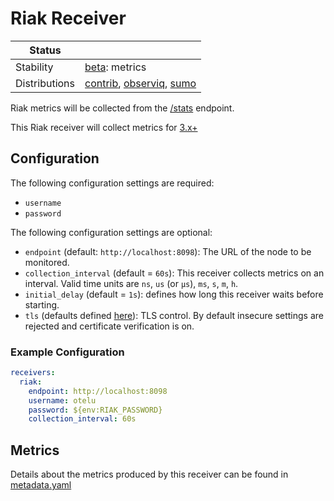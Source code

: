 # Riak Receiver

<!-- status autogenerated section -->
| Status        |           |
| ------------- |-----------|
| Stability     | [beta]: metrics   |
| Distributions | [contrib], [observiq], [sumo] |

[beta]: https://github.com/open-telemetry/opentelemetry-collector#beta
[contrib]: https://github.com/open-telemetry/opentelemetry-collector-releases/tree/main/distributions/otelcol-contrib
[observiq]: https://github.com/observIQ/observiq-otel-collector
[sumo]: https://github.com/SumoLogic/sumologic-otel-collector
<!-- end autogenerated section -->


<!-- markdown-link-check-disable --><!-- Failing due to "unable to verify the first certificate" -->
Riak metrics will be collected from the [/stats](https://docs.riak.com/riak/kv/2.2.3/developing/api/http/status) endpoint.

This Riak receiver will collect metrics for [3.x+](https://github.com/basho/riak/releases)

## Configuration

The following configuration settings are required:

- `username`
- `password`

The following configuration settings are optional:

- `endpoint` (default: `http://localhost:8098`): The URL of the node to be monitored.
- `collection_interval` (default = `60s`): This receiver collects metrics on an interval. Valid time units are `ns`, `us` (or `µs`), `ms`, `s`, `m`, `h`.
- `initial_delay` (default = `1s`): defines how long this receiver waits before starting.
- `tls` (defaults defined [here](https://github.com/open-telemetry/opentelemetry-collector/blob/main/config/configtls/README.md)): TLS control. By default insecure settings are rejected and certificate verification is on.

### Example Configuration

```yaml
receivers:
  riak:
    endpoint: http://localhost:8098
    username: otelu
    password: ${env:RIAK_PASSWORD}
    collection_interval: 60s
```

## Metrics

Details about the metrics produced by this receiver can be found in [metadata.yaml](./metadata.yaml)



